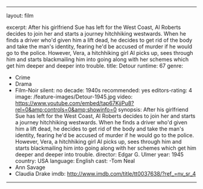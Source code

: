  ---
layout: film

excerpt: After his girlfriend Sue has left for the West Coast, Al Roberts decides to join her and starts a journey hitchhiking westwards. When he finds a driver who'd given him a lift dead, he decides to get rid of the body and take the man's identity, fearing he'd be accused of murder if he would go to the police. However, Vera, a hitchhiking girl Al picks up, sees through him and starts blackmailing him into going along with her schemes which get him deeper and deeper into trouble.
title: Detour
runtime: 67
genre: 
- Crime
- Drama
- Film-Noir 
silent: no
decade: 1940s
recommended: yes
editors-rating: 4
image:  /feature-images/Detour-1945.jpg
video: https://www.youtube.com/embed/tap67KjjPu8?rel=0&amp;controls=0&amp;showinfo=0
synopsis: After his girlfriend Sue has left for the West Coast, Al Roberts decides to join her and starts a journey hitchhiking westwards. When he finds a driver who'd given him a lift dead, he decides to get rid of the body and take the man's identity, fearing he'd be accused of murder if he would go to the police. However, Vera, a hitchhiking girl Al picks up, sees through him and starts blackmailing him into going along with her schemes which get him deeper and deeper into trouble.
director:  Edgar G. Ulmer
year: 1945
country: USA
language: English
cast:
-Tom Neal
- Ann Savage
- Claudia Drake
imdb: http://www.imdb.com/title/tt0037638/?ref_=nv_sr_4

--- 